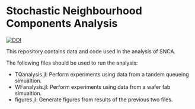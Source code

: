 # Stochastic Neighbourhood Components Analysis

[![DOI](https://zenodo.org/badge/DOI/10.5281/zenodo.6923145.svg)](https://doi.org/10.5281/zenodo.6923145)

This repository contains data and code used in the analysis of SNCA.

The following files should be used to run the analysis:
- TQanalysis.jl: Perform experiments using data from a tandem queueing simualtion.
- WFanalysis.jl: Perform experiments using data from a wafer fab simualtion.
- figures.jl: Generate figures from results of the previous two files.
